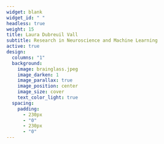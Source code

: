 ```yaml
---
widget: blank
widget_id: " "
headless: true
weight: 15
title: Laura Dubreuil Vall
subtitle: Research in Neuroscience and Machine Learning
active: true
design:
  columns: "1"
  background:
    image: brainglass.jpeg
    image_darken: 1
    image_parallax: true
    image_position: center
    image_size: cover
    text_color_light: true
  spacing:
    padding:
      - 230px
      - "0"
      - 230px
      - "0"
---
```

